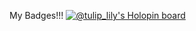 My Badges!!!
[![@tulip_lily's Holopin board](https://holopin.io/api/user/board?user=tulip_lily)](https://holopin.io/@tulip_lily)
